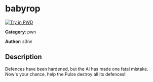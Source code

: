 # babyrop

[![Try in PWD](https://raw.githubusercontent.com/play-with-docker/stacks/master/assets/images/button.png)](https://labs.play-with-docker.com/?stack=https://raw.githubusercontent.com/cybermouflons/CCSC-CTF-2023/master/pwn/babyrop/docker-compose.yml)


**Category**: pwn

**Author**: s3nn

## Description

Defences have been hardened, but the AI has made one fatal mistake. Now's your chance, help the Pulse destroy all its defences!
